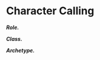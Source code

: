 # Character Calling

<!--add copy here-->

***Role.*** <!--add copy here-->

***Class.*** <!--add copy here-->

***Archetype.*** <!--add copy here-->